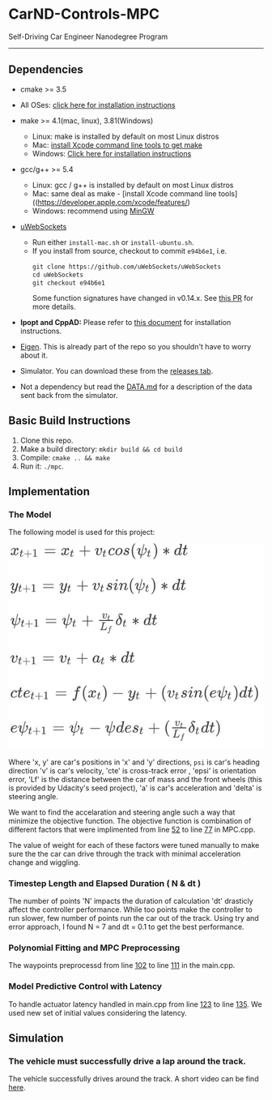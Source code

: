 # CarND-Controls-MPC
Self-Driving Car Engineer Nanodegree Program

---

## Dependencies

* cmake >= 3.5
 * All OSes: [click here for installation instructions](https://cmake.org/install/)
* make >= 4.1(mac, linux), 3.81(Windows)
  * Linux: make is installed by default on most Linux distros
  * Mac: [install Xcode command line tools to get make](https://developer.apple.com/xcode/features/)
  * Windows: [Click here for installation instructions](http://gnuwin32.sourceforge.net/packages/make.htm)
* gcc/g++ >= 5.4
  * Linux: gcc / g++ is installed by default on most Linux distros
  * Mac: same deal as make - [install Xcode command line tools]((https://developer.apple.com/xcode/features/)
  * Windows: recommend using [MinGW](http://www.mingw.org/)
* [uWebSockets](https://github.com/uWebSockets/uWebSockets)
  * Run either `install-mac.sh` or `install-ubuntu.sh`.
  * If you install from source, checkout to commit `e94b6e1`, i.e.
    ```
    git clone https://github.com/uWebSockets/uWebSockets
    cd uWebSockets
    git checkout e94b6e1
    ```
    Some function signatures have changed in v0.14.x. See [this PR](https://github.com/udacity/CarND-MPC-Project/pull/3) for more details.

* **Ipopt and CppAD:** Please refer to [this document](https://github.com/udacity/CarND-MPC-Project/blob/master/install_Ipopt_CppAD.md) for installation instructions.
* [Eigen](http://eigen.tuxfamily.org/index.php?title=Main_Page). This is already part of the repo so you shouldn't have to worry about it.
* Simulator. You can download these from the [releases tab](https://github.com/udacity/self-driving-car-sim/releases).
* Not a dependency but read the [DATA.md](./DATA.md) for a description of the data sent back from the simulator.


## Basic Build Instructions

1. Clone this repo.
2. Make a build directory: `mkdir build && cd build`
3. Compile: `cmake .. && make`
4. Run it: `./mpc`.


## Implementation

### The Model

The following model is used for this project:

![Model eqations](images/model.png)

Where  'x, y'  are car's positions in 'x' and 'y' directions, `psi` is car's heading direction 'v' is car's velocity, 'cte' is cross-track error , 'epsi' is orientation error, 'Lf' is the distance between the car of mass and the front wheels (this is provided by Udacity's seed project), 'a' is car's acceleration and 'delta' is steering angle.

We want to find the accelaration and steering angle such a way that minimize the objective function.
The objective function is combination of different factors that were implimented from line [52](./src/MPC.cpp#L52) to line [77](./src/MPC.cpp#L77) in MPC.cpp.

The value of weight for each of these factors were tuned manually to make sure the the car can drive through the track with minimal acceleration change and wiggling.

### Timestep Length and Elapsed Duration ( N & dt )

The number of points 'N' impacts the duration of calculation 'dt' drasticly affect the controller performance. While too points make the controller to run slower, few number of points run the car out of the track. Using try and error approach, I found N = 7 and dt = 0.1 to get the best performance.

### Polynomial Fitting and MPC Preprocessing

The waypoints preprocessd from line [102](./src/main.cpp#L102) to line [111](./src/main.cpp#L111) in the main.cpp. 

### Model Predictive Control with Latency

To handle actuator latency handled in main.cpp from line [123](./src/main.cpp#L123) to line [135](./src/main.cpp#L135). We used new set of initial values considering the latency.

## Simulation

### The vehicle must successfully drive a lap around the track.

The vehicle successfully drives around the track. A short video can be find [here](./videos/trim.mov).
